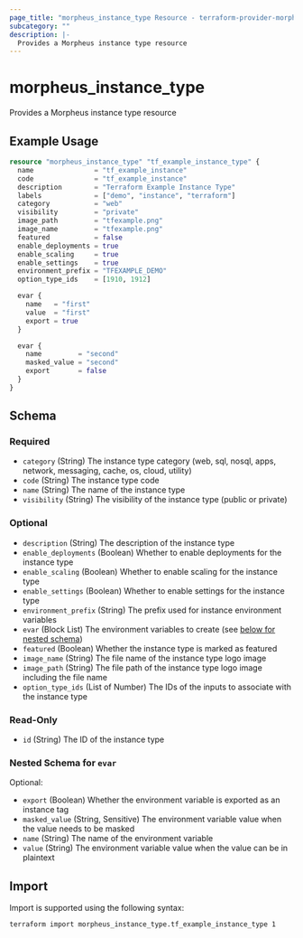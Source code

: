 ```yaml
---
page_title: "morpheus_instance_type Resource - terraform-provider-morpheus"
subcategory: ""
description: |-
  Provides a Morpheus instance type resource
---
```


# morpheus_instance_type

Provides a Morpheus instance type resource

## Example Usage

```terraform
resource "morpheus_instance_type" "tf_example_instance_type" {
  name               = "tf_example_instance"
  code               = "tf_example_instance"
  description        = "Terraform Example Instance Type"
  labels             = ["demo", "instance", "terraform"]
  category           = "web"
  visibility         = "private"
  image_path         = "tfexample.png"
  image_name         = "tfexample.png"
  featured           = false
  enable_deployments = true
  enable_scaling     = true
  enable_settings    = true
  environment_prefix = "TFEXAMPLE_DEMO"
  option_type_ids    = [1910, 1912]

  evar {
    name   = "first"
    value  = "first"
    export = true
  }

  evar {
    name         = "second"
    masked_value = "second"
    export       = false
  }
}
```

<!-- schema generated by tfplugindocs -->
## Schema

### Required

- `category` (String) The instance type category (web, sql, nosql, apps, network, messaging, cache, os, cloud, utility)
- `code` (String) The instance type code
- `name` (String) The name of the instance type
- `visibility` (String) The visibility of the instance type (public or private)

### Optional

- `description` (String) The description of the instance type
- `enable_deployments` (Boolean) Whether to enable deployments for the instance type
- `enable_scaling` (Boolean) Whether to enable scaling for the instance type
- `enable_settings` (Boolean) Whether to enable settings for the instance type
- `environment_prefix` (String) The prefix used for instance environment variables
- `evar` (Block List) The environment variables to create (see [below for nested schema](#nestedblock--evar))
- `featured` (Boolean) Whether the instance type is marked as featured
- `image_name` (String) The file name of the instance type logo image
- `image_path` (String) The file path of the instance type logo image including the file name
- `option_type_ids` (List of Number) The IDs of the inputs to associate with the instance type

### Read-Only

- `id` (String) The ID of the instance type

<a id="nestedblock--evar"></a>
### Nested Schema for `evar`

Optional:

- `export` (Boolean) Whether the environment variable is exported as an instance tag
- `masked_value` (String, Sensitive) The environment variable value when the value needs to be masked
- `name` (String) The name of the environment variable
- `value` (String) The environment variable value when the value can be in plaintext

## Import

Import is supported using the following syntax:

```shell
terraform import morpheus_instance_type.tf_example_instance_type 1
```

